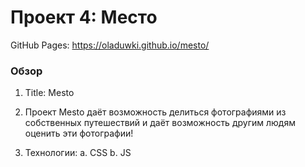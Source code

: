 # Проект 4: Место
GitHub Pages: https://oladuwki.github.io/mesto/
### Обзор

1. Title: Mesto

2. Проект Mesto даёт возможность делиться фотографиями из собственных путешествий и даёт возможность другим людям оценить эти фотографии! 

3. Технологии: 
    a. CSS
    b. JS 
